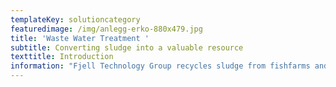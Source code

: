 ```yaml
---
templateKey: solutioncategory
featuredimage: /img/anlegg-erko-880x479.jpg
title: 'Waste Water Treatment '
subtitle: Converting sludge into a valuable resource
texttitle: Introduction
information: "Fjell Technology Group recycles sludge from fishfarms and municipal waste water plants. The sludge is used as an additive in fertiliser or other agricultural products. \n\n**Land-based fish farming** is an expanding industry, which will continue to grow in the coming years. With more fish farms being established on land, waste management becomes an increasing concern. \n\nThe land-based farms must dispose of fish sludge consisting mainly of uneaten fish food and faeces. \n\nThe machinery can be installed at any land-based fish farming facility or wastewater plant. The system purifies the wastewater without using chemical polymer, dewaters the sludge,  and dries the sludge from 0.1 per cent Dry Matter (DM) and up to 99 per cent DM. This process is branded as Fjell Fishsludge Recovery System (FRS). \n\n**Waste water** is also an ongoing concern for many municipalities and waste management authorities, who have to manage public sewage and waste streams for growing populations. \n\nFjell’s dryer design is patented and market-leading. For drying large volumes of sludge it is the most energy-efficient dryer available on the market.\n\nThe dried sludge is repurposed as an additive for producing fertiliser, or in other agricultural products that rely on nutrients such as nitrogen and phosphorus.\n\n**Concrete benefits**\n\nFjell’s technology contributes to a circular economy by recycling sludge to fertilizer.\n\nThe solution helps fish farmers and municipal waste plants to minimise the need for waste management and transport, which cuts both costs and emissions from production and treatment processes.\n\nFTG has delivered its biowaste handling equipment worldwide, including Germany, Iceland, Italy, Japan, Norway and Saudi Arabia.\n\nAt  a glance\n\n**\\-      Purifies the wastewater without the use of chemical polymer, high capture rate.**  \n\n**\\-\tRecycling of fish sludge and wastewater for fertiliser**\n\n**\\-\tDries waste water up to 99%**\n\n**\\-\tReduces the need for sludge transport** \n\nPlease check our references for more info."
---
```


